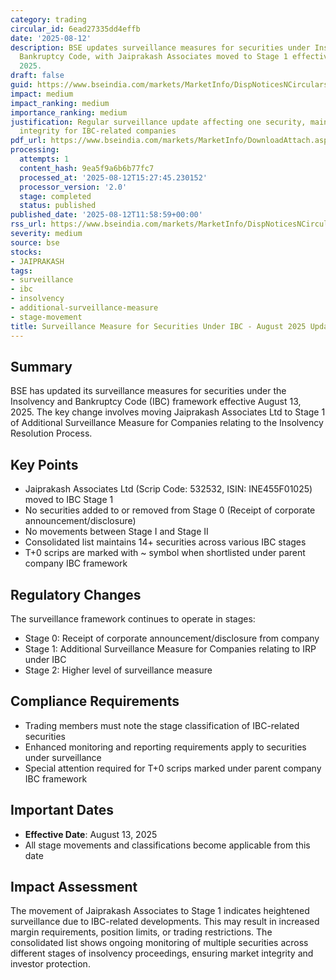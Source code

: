 ```yaml
---
category: trading
circular_id: 6ead27335dd4effb
date: '2025-08-12'
description: BSE updates surveillance measures for securities under Insolvency and
  Bankruptcy Code, with Jaiprakash Associates moved to Stage 1 effective August 13,
  2025.
draft: false
guid: https://www.bseindia.com/markets/MarketInfo/DispNoticesNCirculars.aspx?Noticeid={8028D3B9-86B3-406A-BE9A-FA20F171C587}&noticeno=20250812-23&dt=08/12/2025&icount=23&totcount=39&flag=0
impact: medium
impact_ranking: medium
importance_ranking: medium
justification: Regular surveillance update affecting one security, maintaining market
  integrity for IBC-related companies
pdf_url: https://www.bseindia.com/markets/MarketInfo/DownloadAttach.aspx?id=20250812-23&attachedId=96ae821a-0454-4d1d-a729-590390b2f3fe
processing:
  attempts: 1
  content_hash: 9ea5f9a6b6b77fc7
  processed_at: '2025-08-12T15:27:45.230152'
  processor_version: '2.0'
  stage: completed
  status: published
published_date: '2025-08-12T11:58:59+00:00'
rss_url: https://www.bseindia.com/markets/MarketInfo/DispNoticesNCirculars.aspx?Noticeid={8028D3B9-86B3-406A-BE9A-FA20F171C587}&noticeno=20250812-23&dt=08/12/2025&icount=23&totcount=39&flag=0
severity: medium
source: bse
stocks:
- JAIPRAKASH
tags:
- surveillance
- ibc
- insolvency
- additional-surveillance-measure
- stage-movement
title: Surveillance Measure for Securities Under IBC - August 2025 Update
---
```


## Summary

BSE has updated its surveillance measures for securities under the Insolvency and Bankruptcy Code (IBC) framework effective August 13, 2025. The key change involves moving Jaiprakash Associates Ltd to Stage 1 of Additional Surveillance Measure for Companies relating to the Insolvency Resolution Process.

## Key Points

- Jaiprakash Associates Ltd (Scrip Code: 532532, ISIN: INE455F01025) moved to IBC Stage 1
- No securities added to or removed from Stage 0 (Receipt of corporate announcement/disclosure)
- No movements between Stage I and Stage II
- Consolidated list maintains 14+ securities across various IBC stages
- T+0 scrips are marked with ~ symbol when shortlisted under parent company IBC framework

## Regulatory Changes

The surveillance framework continues to operate in stages:
- Stage 0: Receipt of corporate announcement/disclosure from company
- Stage 1: Additional Surveillance Measure for Companies relating to IRP under IBC
- Stage 2: Higher level of surveillance measure

## Compliance Requirements

- Trading members must note the stage classification of IBC-related securities
- Enhanced monitoring and reporting requirements apply to securities under surveillance
- Special attention required for T+0 scrips marked under parent company IBC framework

## Important Dates

- **Effective Date**: August 13, 2025
- All stage movements and classifications become applicable from this date

## Impact Assessment

The movement of Jaiprakash Associates to Stage 1 indicates heightened surveillance due to IBC-related developments. This may result in increased margin requirements, position limits, or trading restrictions. The consolidated list shows ongoing monitoring of multiple securities across different stages of insolvency proceedings, ensuring market integrity and investor protection.